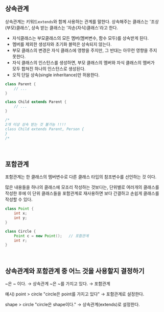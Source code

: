 ## 상속관계

상속관계는 키워드`extends`와 함께 사용하는 관계를 말한다. 상속해주는 클래스는 '조상(부모)클래스', 상속 받는 클래스는 '자손(자식)클래스'라고 한다. 

- 자식클래스는 부모클래스의 모든 멤버(멤버변수, 함수 모두)를 상속받게 된다.
- 멤버를 제외한 생성자와 초기화 블럭은 상속되지 않는다.
- 부모 클래스의 변경은 자식 클래스에 영향을 주지만, 그 반대는 아무런 영향을 주지 못한다.
- 자식 클래스의 인스턴스를 생성하면, 부모 클래스의 멤버와 자식 클래스의 멤버가 모두 합쳐진 하나의 인스턴스로 생성된다.
- 오직 단일 상속(single inheritance)만 허용한다.

```java
class Parent {
	// ...
}

class Child extends Parent {
	// ...
}

/*
2개 이상 상속 받는 것 불가능 !!!!
class Child extends Parent, Person {
}
/*
```

<br>

## 포함관계

포함관계는 한 클래스의 멤버변수로 다른 클래스 타입의 참조변수를 선언하는 것 이다. 

많은 내용들을 하나의 클래스에 모조리 작성하는 것보다는, 단위별로 여러개의 클래스를 작성한 후에 이 단위 클래스들을 포함관계로 재사용하면 보다 간결하고 손쉽게 클래스를 작성할 수 있다.

```java
class Point {
	int x;
	int y;
}

class Circle { 
	Point c = new Point();   // 포함관계
	int r;
}
```

<br>

## 상속관계와 포함관계 중 어느 것을 사용할지 결정하기

~은 ~ 이다. → 상속관계
~은 ~를 가지고 있다. → 포함관계

예시) point > circle "circle은 point를 가지고 있다" → 포함관계로 설정한다.

shape > circle "circle은 shape이다." → 상속관계(extends)로 설정한다.
